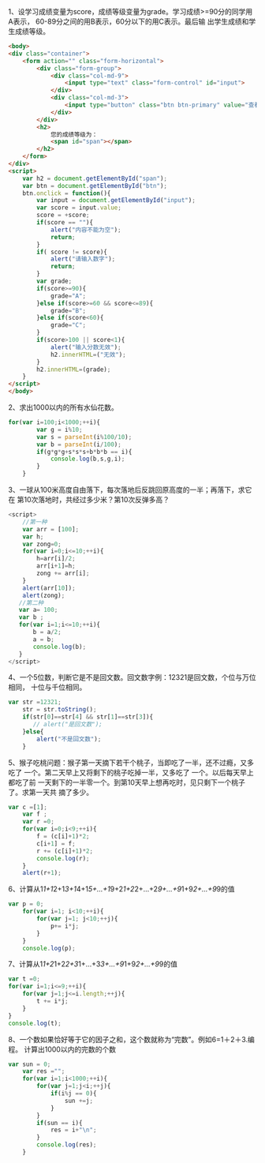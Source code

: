 1、设学习成绩变量为score，成绩等级变量为grade。学习成绩>=90分的同学用A表示，
60-89分之间的用B表示，60分以下的用C表示。最后输 出学生成绩和学生成绩等级。
```html
<body>
<div class="container">
    <form action="" class="form-horizontal">
        <div class="form-group">
            <div class="col-md-9">
                <input type="text" class="form-control" id="input">
            </div>
            <div class="col-md-3">
                <input type="button" class="btn btn-primary" value="查看等级" id="btn">
            </div>
        </div>
        <h2>
            您的成绩等级为：
            <span id="span"></span>
        </h2>
    </form>
</div>
<script>
    var h2 = document.getElementById("span");
    var btn = document.getElementById("btn");
    btn.onclick = function(){
        var input = document.getElementById("input");
        var score = input.value;
        score = +score;
        if(score == ""){
            alert("内容不能为空");
            return;
        }
        if( score != score){
            alert("请输入数字");
            return;
        }
        var grade;
        if(score>=90){
            grade="A";
        }else if(score>=60 && score<=89){
            grade="B";
        }else if(score<60){
            grade="C";
        }
        if(score>100 || score<1){
            alert("输入分数无效");
            h2.innerHTML=("无效");
        }
        h2.innerHTML=(grade);
    }
</script>
</body>
```
2、求出1000以内的所有水仙花数。
```js
for(var i=100;i<1000;++i){
        var g = i%10;
        var s = parseInt(i%100/10);
        var b = parseInt(i/100);
        if(g*g*g+s*s*s+b*b*b == i){
            console.log(b,s,g,i);
        }
    }
```
3、一球从100米高度自由落下，每次落地后反跳回原高度的一半；再落下，求它在
第10次落地时，共经过多少米？第10次反弹多高？
```js
<script>
    //第一种
    var arr = [100];
    var h;
    var zong=0;
    for(var i=0;i<=10;++i){
        h=arr[i]/2;
        arr[i+1]=h;
        zong += arr[i];
    }
    alert(arr[10]);
    alert(zong);
   //第二种
   var a= 100;
   var b ;
   for(var i=1;i<=10;++i){
       b = a/2;
       a = b;
       console.log(b); 
   }
</script>    
```
4、一个5位数，判断它是不是回文数。回文数字例：12321是回文数，个位与万位相同，
十位与千位相同。
```js
var str =12321;
    str = str.toString();
    if(str[0]==str[4] && str[1]==str[3]){
       // alert("是回文数");
    }else{
        alert("不是回文数");
    }
```
5、猴子吃桃问题：猴子第一天摘下若干个桃子，当即吃了一半，还不过瘾，又多吃了
一个。第二天早上又将剩下的桃子吃掉一半，又多吃了 一个。以后每天早上都吃了前
一天剩下的一半零一个。到第10天早上想再吃时，见只剩下一个桃子了。求第一天共
摘了多少。
```js
var c =[1];
    var f ;
    var r =0;
    for(var i=0;i<9;++i){
        f = (c[i]+1)*2;
        c[i+1] = f;
        r += (c[i]+1)*2;
        console.log(r);
    }
    alert(r+1);
```
6、计算从1*1+1*2+1*3+1*4+1*5+…+1*9+2*1+2*2+…+2*9+…+9*1+9*2+…+9*9的值
```js
var p = 0;
    for(var i=1; i<10;++i){
        for(var j=1; j<10;++j){
            p+= i*j;
        }
    }
    console.log(p);
```
7、计算从1*1+2*1+2*2+3*1+…+3*3+…+9*1+9*2+…+9*9的值
```js
var t =0;
for(var i=1;i<=9;++i){
    for(var j=1;j<=i.length;++j){
        t += i*j;
    }
}
console.log(t);
```
8、一个数如果恰好等于它的因子之和，这个数就称为“完数”。例如6=1＋2＋3.编程。
计算出1000以内的完数的个数
```js
var sun = 0;
    var res ="";
    for(var i=1;i<1000;++i){
        for(var j=1;j<i;++j){
            if(i%j == 0){
                sun +=j;
            }
        }
        if(sun == i){
            res = i+"\n";
        }
        console.log(res);
    }
```

